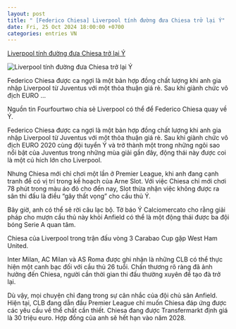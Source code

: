 ```yaml
---
layout: post
title: " [Federico Chiesa] Liverpool tính đường đưa Chiesa trở lại Ý"
date: Fri, 25 Oct 2024 18:00:00 +0700
categories: entries VN
---
```

[Liverpool tính đường đưa Chiesa trở lại Ý](https://baoquangninh.vn/liverpool-tinh-duong-dua-chiesa-tro-lai-y-3326055.html)

![Liverpool tính đường đưa Chiesa trở lại Ý](https://media.baoquangninh.vn/thumb/600/upload/image/202410/thumbnail/2272947_b1abbb2e5ecae004423bcf611b177e16.jpg)

Federico Chiesa được ca ngợi là một bản hợp đồng chất lượng khi anh gia nhập Liverpool từ Juventus với một thỏa thuận giá rẻ. Sau khi giành chức vô địch EURO ...

Nguồn tin Fourfourtwo chia sẻ Liverpool có thể để Federico Chiesa quay về Ý.

Federico Chiesa được ca ngợi là một bản hợp đồng chất lượng khi anh gia nhập Liverpool từ Juventus với một thỏa thuận giá rẻ. Sau khi giành chức vô địch EURO 2020 cùng đội tuyển Ý và trở thành một trong những ngôi sao nổi bật của Juventus trong những mùa giải gần đây, động thái này được coi là một cú hích lớn cho Liverpool.

Nhưng Chiesa mới chỉ chơi một lần ở Premier League, khi anh đang cạnh tranh để có vị trí trong kế hoạch của Arne Slot. Với việc Chiesa chỉ mới chơi 78 phút trong màu áo đỏ cho đến nay, Slot thừa nhận việc không được ra sân thi đấu là điều “gây thất vọng” cho cầu thủ Ý.

Bây giờ, anh có thể sẽ rời câu lạc bộ. Tờ báo Ý Calciomercato cho rằng giải pháp cho mượn cầu thủ này khỏi Anfield có thể là một động thái được ba đội bóng Serie A quan tâm.

Chiesa của Liverpool trong trận đấu vòng 3 Carabao Cup gặp West Ham United.

Inter Milan, AC Milan và AS Roma được ghi nhận là những CLB có thể thực hiện một canh bạc đối với cầu thủ 26 tuổi. Chấn thương rõ ràng đã ảnh hưởng đến Chiesa, người cần thời gian thi đấu thường xuyên để tạo đà trở lại.

Dù vậy, mọi chuyện chỉ đang trong sự cân nhắc của đội chủ sân Anfield. Hiện tại, CLB đang dẫn đầu Premier League chỉ muốn Chiesa đáp ứng được các yêu cầu về thể chất cần thiết. Chiesa đang được Transfermarkt định giá là 30 triệu euro. Hợp đồng của anh sẽ hết hạn vào năm 2028.

